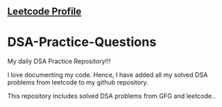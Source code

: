 <h2><a href="https://leetcode.com/sanketkadam143/"> Leetcode Profile</a> 

# DSA-Practice-Questions                                                                                                                                                              
                                                                                                                                                                                
My daily DSA Practice Repository!!!

I love documenting my code. Hence, I have added all my solved DSA problems from leetcode to my github repository.

This repository includes solved DSA problems from GFG and leetcode..
